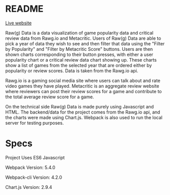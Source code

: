 # README

[Live website](https://bleong7818.github.io/Raw-g-Data/)

Raw(g) Data is a data visualization of game popularity data and critical review data from Rawg.io and Metacritic. Users of Raw(g) Data are able to pick a year of data they wish to see and then filter that data using the "Filter by Popularity" and "Filter by Metacritic Score" buttons. Users are then shown charts corresponding to their button presses, with either a user popularity chart or a critical review data chart showing up. These charts show a list of games from the selected year that are ordered either by popularity or review scores. Data is taken from the Rawg.io api.

Rawg.io is a gaming social media site where users can talk about and rate video games they have played. Metacritic is an aggregate review website where reviewers can post their review scores for a game and contribute to the total average review score for a game. 

On the technical side Raw(g) Data is made purely using Javascript and HTML. The backend/data for the project comes from the Rawg.io api, and the charts were made using Chart.js. Webpack is also used to run the local server for testing purposes.


Specs
=============

Project Uses ES6 Javascript

Webpack Version: 5.4.0

Webpack-cli Version: 4.2.0

Chart.js Version: 2.9.4


